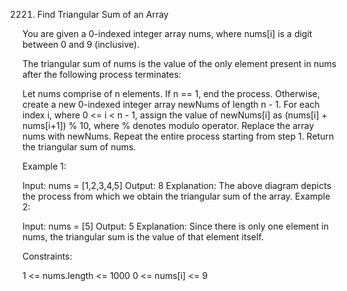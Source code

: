 2221. Find Triangular Sum of an Array

You are given a 0-indexed integer array nums, where nums[i] is a digit between 0 and 9 (inclusive).

The triangular sum of nums is the value of the only element present in nums after the following process terminates:

Let nums comprise of n elements. If n == 1, end the process. Otherwise, create a new 0-indexed integer array newNums of length n - 1.
For each index i, where 0 <= i < n - 1, assign the value of newNums[i] as (nums[i] + nums[i+1]) % 10, where % denotes modulo operator.
Replace the array nums with newNums.
Repeat the entire process starting from step 1.
Return the triangular sum of nums.

 

Example 1:


Input: nums = [1,2,3,4,5]
Output: 8
Explanation:
The above diagram depicts the process from which we obtain the triangular sum of the array.
Example 2:

Input: nums = [5]
Output: 5
Explanation:
Since there is only one element in nums, the triangular sum is the value of that element itself.
 

Constraints:

1 <= nums.length <= 1000
0 <= nums[i] <= 9